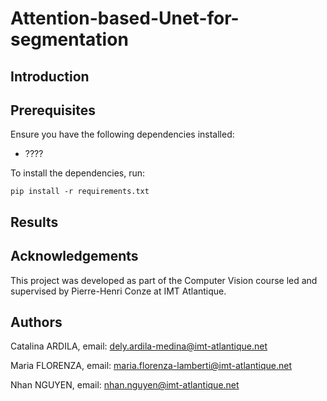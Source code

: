 # Attention-based-Unet-for-segmentation

## Introduction


## Prerequisites

Ensure you have the following dependencies installed:

- ????
  
To install the dependencies, run:

```
pip install -r requirements.txt
```

## Results


## Acknowledgements

This project was developed as part of the Computer Vision course led and supervised by Pierre-Henri Conze at IMT Atlantique.

## Authors

Catalina ARDILA, email: <dely.ardila-medina@imt-atlantique.net>

Maria FLORENZA, email: <maria.florenza-lamberti@imt-atlantique.net>

Nhan NGUYEN, email: <nhan.nguyen@imt-atlantique.net>